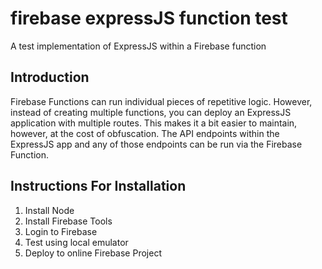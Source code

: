 # firebase expressJS function test
 A test implementation of ExpressJS within a Firebase function

## Introduction
 Firebase Functions can run individual pieces of repetitive logic. However, instead of creating multiple functions, you can deploy an ExpressJS application with multiple routes. This makes it a bit easier to maintain, however, at the cost of obfuscation. The API endpoints within the ExpressJS app and any of those endpoints can be run via the Firebase Function. 

## Instructions For Installation
1. Install Node
2. Install Firebase Tools
3. Login to Firebase
4. Test using local emulator
5. Deploy to online Firebase Project
